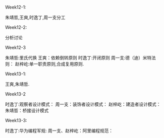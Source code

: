 Week12-1:

朱靖哲,王爽,时逸丁,周一支分工

Week12-2:

分析讨论

Week12-3

朱靖哲:里氏代换
王爽：依赖倒转原则
时逸丁:开闭原则
周一支:德（迪）米特法则：
赵梓屹:单一职责原则,合成复用原则.

Week13-1:

王爽,朱靖哲.

Week13-2

时逸丁:观察者设计模式：
周一支：装饰者设计模式：
赵梓屹：建造者设计模式：
朱靖哲：桥接设计模式

Week13-3:

时逸丁:华为编程军规:
周一支、赵梓屹：阿里编程规范：